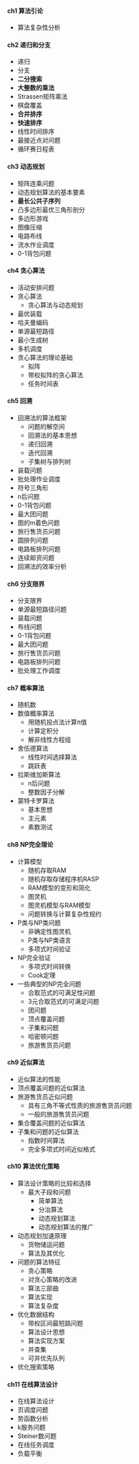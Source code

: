 #### **ch1 算法引论**
* 算法复杂性分析

#### **ch2 递归和分支**
* 递归
* 分支
* **二分搜索**
* **大整数的乘法**
* Strassen矩阵乘法
* 棋盘覆盖
* **合并排序**
* **快速排序**
* 线性时间排序
* 最接近点对问题
* 循环赛日程表

#### **ch3 动态规划**
* 矩阵连乘问题
* 动态规划算法的基本要素
* **最长公共子序列**
* 凸多边形最优三角形剖分
* 多边形游戏
* 图像压缩
* 电路布线
* 流水作业调度
* 0-1背包问题

#### **ch4 贪心算法**
* 活动安排问题
* 贪心算法
	* 贪心算法与动态规划
* 最优装载
* 哈夫曼编码
* 单源最短路径
* 最小生成树
* 多机调度
* 贪心算法的理论基础
	* 拟阵
    * 带权拟阵的贪心算法
    * 任务时间表

#### **ch5 回溯**
* 回溯法的算法框架
	* 问题的解空间
    * 回溯法的基本思想
    * 递归回溯
    * 迭代回溯
    * 子集树与排列树
* 装载问题
* 批处理作业调度
* 符号三角形
* n后问题
* 0-1背包问题
* 最大团问题
* 图的m着色问题
* 旅行售货员问题
* 圆排列问题
* 电路板排列问题
* 连续邮资问题
* 回溯法的效率分析

#### **ch6 分支限界**
* 分支限界
* 单源最短路径问题
* 装载问题
* 布线问题
* 0-1背包问题
* 最大团问题
* 旅行售货员问题
* 电路板排列问题
* 批处理工作调度

#### **ch7 概率算法**
* 随机数
* 数值概率算法
	* 用随机投点法计算π值
    * 计算定积分
    * 解非线性方程组
* 舍伍德算法
	* 线性时间选择算法
    * 跳跃表
* 拉斯维加斯算法
	* n后问题
    * 整数因子分解
* 蒙特卡罗算法
	* 基本思想
    * 主元素
    * 素数测试

#### **ch8 NP完全理论**
* 计算模型
	* 随机存取RAM
    * 随机存取存储程序机RASP
    * RAM模型的变形和简化
    * 图灵机
    * 图灵机模型与RAM模型
    * 问题转换与计算复杂性规约
* P类与NP类问题
	* 非确定性图灵机
    * P类与NP类语言
    * 多项式时间验证
* NP完全验证
	* 多项式时间转换
    * Cook定理
* 一些典型的NP完全问题
	* 合取范式的可满足性问题
    * 3元合取范式的可满足问题
    * 团问题
    * 顶点覆盖问题
    * 子集和问题
    * 哈密顿问题
    * 旅游售货员问题
    
#### **ch9 近似算法**
* 近似算法的性能
* 顶点覆盖问题的近似算法
* 旅游售货员近似问题
	* 具有三角不等式性质的旅游售货员问题
    * 一般的旅游售货员问题
* 集合覆盖问题的近似算法
* 子集和问题的近似算法
	* 指数时间算法
    * 完全多项式时间近似格式

#### **ch10 算法优化策略**
* 算法设计策略的比较和选择
	* 最大子段和问题
    	* 简单算法
        * 分治算法
        * 动态规划算法
        * 动态规划算法的推广
* 动态规划加速原理
	* 货物储运问题
    * 算法及其优化
* 问题的算法特征
	* 贪心策略
    * 对贪心策略的改进
    * 算法三部曲
    * 算法实现
    * 算法复杂度
* 优化数据结构
	* 带权区间最短路问题
    * 算法设计思想
    * 算法实现方案
    * 并查集
    * 可并优先队列
* 优化搜索策略

#### **ch11 在线算法设计**
* 在线算法设计
* 页调度问题
* 势函数分析
* k服务问题
* Steiner数问题
* 在线任务调度
* 负载平衡